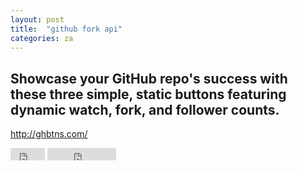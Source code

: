 ```yaml
---
layout: post
title:  "github fork api"
categories: za
---
```


## Showcase your GitHub repo's success with these three simple, static buttons featuring dynamic watch, fork, and follower counts.

http://ghbtns.com/

<iframe id="gh-fork" src="http://ghbtns.com/github-btn.html?user=ironsummitmedia&amp;repo=startbootstrap&amp;type=fork" allowtransparency="true" frameborder="0" scrolling="0" width="55px" height="20px"></iframe>

<iframe id="gh-star" src="http://ghbtns.com/github-btn.html?user=ironsummitmedia&amp;repo=startbootstrap&amp;type=watch&amp;count=true" allowtransparency="true" frameborder="0" scrolling="0" width="110px" height="20px"></iframe>